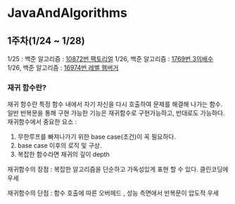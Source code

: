 # JavaAndAlgorithms

## 1주차(1/24 ~ 1/28)  
1/25 : 백준 알고리즘 : [10872번 팩토리얼](https://www.acmicpc.net/problem/10872)
1/26, 백준 알고리즘  : [1769번 3의배수](https://www.acmicpc.net/problem/1769) </br>
1/26, 백준 알고리즘  : [16974번 레벨 햄버거](https://www.acmicpc.net/problem/16974) </br>
### 재귀 함수란?
재귀 함수란 특정 함수 내에서 자기 자신을 다시 호출하여 문제를 해결해 나가는 함수. <br/>
일반 반복문을 통해 구현 가능한 기능은 재귀함수로 구현가능하고, 반대로도 가능하다. <br/>
재귀함수에서 중요한 요소 : <br/>
1. 무한루프를 빠져나가기 위한 base case(조건)이 꼭 필요하다.
2. base case 이후의 로직 및 구상. 
3. 복잡한 함수라면 재귀의 깊이 depth 

재귀함수의 장점 : 복잡한 알고리즘을 단순하고 가독성있게 표현 할 수 있다. 클린코딩에 우세

재귀함수의 단점 : 함수 호출에 따른 오버헤드 , 성능 측면에서 반복문이 압도적 우세